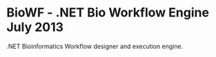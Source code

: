 BioWF - .NET Bio Workflow Engine
July 2013
================================
.NET Bioinformatics Workflow designer and execution engine.
